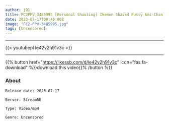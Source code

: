 ```yaml
---
author: j91
title: FC2PPV 3485995 [Personal Shooting] Ikemen Shaved Pussy Ami-Chan And Raw 3P Large Amount Of Vaginal Cum Shot!
date: 2023-07-17T00:46:00Z
image: "FC2-PPV-3485995.jpg"
tags: [Uncensored]
---
```

___

{{< youtubepl le42v2h91v3c >}}
___

{{% button href="https://likessb.com/d/le42v2h91v3c" icon="fas fa-download" %}}download this video{{% /button %}}
### About

`Release date: 2023-07-17`

`Server: StreamSB`

`Type: Video/mp4`

`Genre:	Uncensored`
